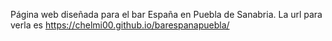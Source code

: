 Página web diseñada para el bar España en Puebla de Sanabria. La url para verla es https://chelmi00.github.io/barespanapuebla/
